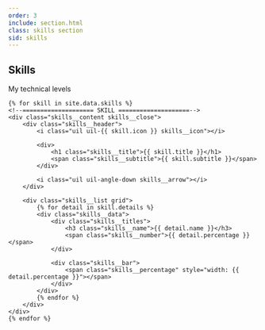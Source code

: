 ```yaml
---
order: 3
include: section.html
class: skills section
sid: skills
---
```


<h2 class="section__title">Skills</h2>
<span class="section__subtitle">My technical levels</span>

<div class="skills__container container grid">

    {% for skill in site.data.skills %}
    <!--==================== SKILL ====================-->
    <div class="skills__content skills__close">
        <div class="skills__header">
            <i class="uil uil-{{ skill.icon }} skills__icon"></i>

            <div>
                <h1 class="skills__title">{{ skill.title }}</h1>
                <span class="skills__subtitle">{{ skill.subtitle }}</span>
            </div>

            <i class="uil uil-angle-down skills__arrow"></i>
        </div>

        <div class="skills__list grid">
            {% for detail in skill.details %}
            <div class="skills__data">
                <div class="skills__titles">
                    <h3 class="skills__name">{{ detail.name }}</h3>
                    <span class="skills__number">{{ detail.percentage }}</span>
                </div>

                <div class="skills__bar">
                    <span class="skills__percentage" style="width: {{ detail.percentage }}"></span>
                </div>
            </div>
            {% endfor %}
        </div>
    </div>
    {% endfor %}

</div>
